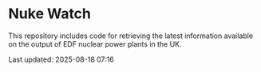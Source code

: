 # Nuke Watch

This repository includes code for retrieving the latest information available on the output of EDF nuclear power plants in the UK.

Last updated: 2025-08-18 07:16